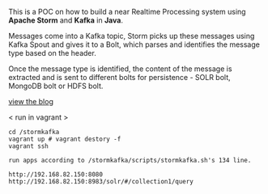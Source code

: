 This is a POC on how to build a near Realtime Processing system using **Apache Storm** and **Kafka** in **Java**.<br/>

Messages come into a Kafka topic, Storm picks up these messages using Kafka Spout and gives it to a Bolt, 
which parses and identifies the message type based on the header. 

Once the message type is identified, the content of the message is extracted and is sent to different bolts for 
persistence - SOLR bolt, MongoDB bolt or HDFS bolt.

[view the blog](http://vishnuviswanath.com/realtime-storm-kafka1.html)


< run in vagrant >
```
cd /stormkafka
vagrant up # vagrant destory -f
vagrant ssh

run apps according to /stormkafka/scripts/stormkafka.sh's 134 line.

http://192.168.82.150:8080
http://192.168.82.150:8983/solr/#/collection1/query
```

